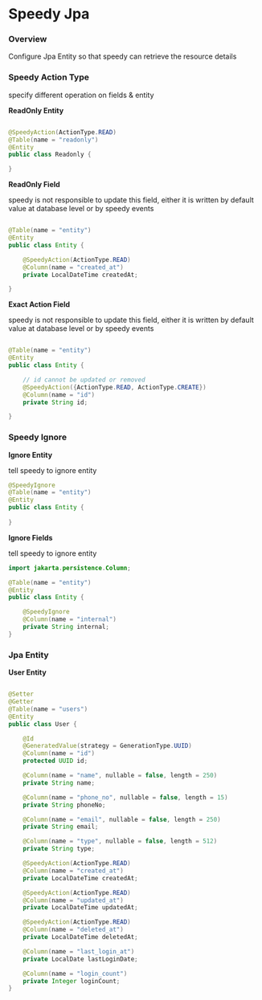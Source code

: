 # Speedy Jpa

### Overview

Configure Jpa Entity so that speedy can retrieve the resource details

### Speedy Action Type

specify different operation on fields & entity

**ReadOnly Entity**

```java

@SpeedyAction(ActionType.READ)
@Table(name = "readonly")
@Entity
public class Readonly {

}
```

**ReadOnly Field**

speedy is not responsible to update this field, either it is written by default value at database level or by speedy
events

```java

@Table(name = "entity")
@Entity
public class Entity {

    @SpeedyAction(ActionType.READ)
    @Column(name = "created_at")
    private LocalDateTime createdAt;

}
```

**Exact Action Field**

speedy is not responsible to update this field, either it is written by default value at database level or by speedy
events

```java

@Table(name = "entity")
@Entity
public class Entity {

    // id cannot be updated or removed
    @SpeedyAction({ActionType.READ, ActionType.CREATE})
    @Column(name = "id")
    private String id;

}
```

### Speedy Ignore


**Ignore Entity**

tell speedy to ignore entity

```java
@SpeedyIgnore
@Table(name = "entity")
@Entity
public class Entity {
    
}
```

**Ignore Fields**

tell speedy to ignore entity

```java
import jakarta.persistence.Column;

@Table(name = "entity")
@Entity
public class Entity {

    @SpeedyIgnore
    @Column(name = "internal")
    private String internal;
}
```


### Jpa Entity

**User Entity**

```java

@Setter
@Getter
@Table(name = "users")
@Entity
public class User {

    @Id
    @GeneratedValue(strategy = GenerationType.UUID)
    @Column(name = "id")
    protected UUID id;

    @Column(name = "name", nullable = false, length = 250)
    private String name;

    @Column(name = "phone_no", nullable = false, length = 15)
    private String phoneNo;

    @Column(name = "email", nullable = false, length = 250)
    private String email;

    @Column(name = "type", nullable = false, length = 512)
    private String type;

    @SpeedyAction(ActionType.READ)
    @Column(name = "created_at")
    private LocalDateTime createdAt;

    @SpeedyAction(ActionType.READ)
    @Column(name = "updated_at")
    private LocalDateTime updatedAt;

    @SpeedyAction(ActionType.READ)
    @Column(name = "deleted_at")
    private LocalDateTime deletedAt;

    @Column(name = "last_login_at")
    private LocalDate lastLoginDate;

    @Column(name = "login_count")
    private Integer loginCount;
}
```
